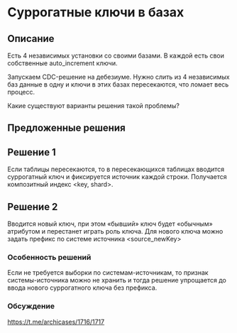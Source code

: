 # Суррогатные ключи в базах

## Описание 

Есть 4 независимых установки со своими базами. В каждой есть свои собственные auto_increment ключи.

Запускаем CDC-решение на дебезиуме.
Нужно слить из 4 независимых баз данные в одну и ключи в этих базах пересекаются, что ломает весь процесс.

Какие существуют варианты решения такой проблемы?

## Предложенные решения

## Решение 1

Если таблицы пересекаются, то в пересекающихся таблицах вводится суррогатный ключ и фиксируется источник каждой строки. 
Получается композитный индекс <key, shard>.

## Решение 2

Вводится новый ключ, при этом «бывший» ключ будет «обычным» атрибутом и перестанет играть роль ключа.
Для нового ключа можно задать префикс по системе источника <source_newKey>

### Особенность решений
Если не требуется выборки по системам-источникам, то признак системы-источника можно не хранить и тогда решение 
упрощается до ввода нового суррогатного ключа без префикса.

### Обсуждение

https://t.me/archicases/1716/1717
